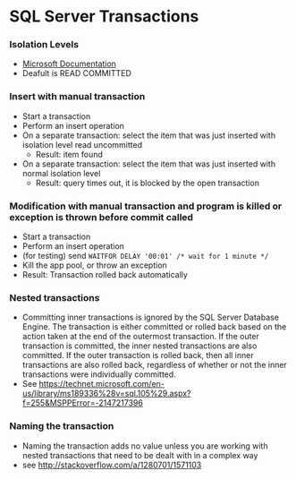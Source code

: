 # SQL Server Transactions

### Isolation Levels
* [Microsoft Documentation](https://msdn.microsoft.com/en-us/library/ms709374(v=vs.85).aspx)
* Deafult is READ COMMITTED

### Insert with manual transaction
* Start a transaction
* Perform an insert operation
* On a separate transaction: select the item that was just inserted with isolation level read uncommitted
    * Result: item found
* On a separate transaction: select the item that was just inserted with normal isolation level
    * Result: query times out, it is blocked by the open transaction


### Modification with manual transaction and program is killed or exception is thrown before commit called
* Start a transaction
* Perform an insert operation
* (for testing) send `WAITFOR DELAY '00:01' /* wait for 1 minute */`
* Kill the app pool, or throw an exception
* Result: Transaction rolled back automatically


### Nested transactions
* Committing inner transactions is ignored by the SQL Server Database Engine. The transaction is either committed or rolled back based on the action taken at the end of the outermost transaction. If the outer transaction is committed, the inner nested transactions are also committed. If the outer transaction is rolled back, then all inner transactions are also rolled back, regardless of whether or not the inner transactions were individually committed.
* See https://technet.microsoft.com/en-us/library/ms189336%28v=sql.105%29.aspx?f=255&MSPPError=-2147217396


### Naming the transaction
* Naming the transaction adds no value unless you are working with nested transactions that need to be dealt with in a complex way
* see http://stackoverflow.com/a/1280701/1571103
